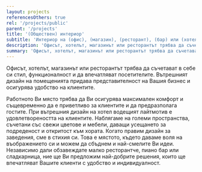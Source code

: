 ```yaml
---
layout: projects
referencesOthers: true
rel: '/projects/public'
parent: '/projects'
title: '(Обществен) интериор'
subtitle: 'Интериор на (офис), (магазин), (ресторант), (бар) или (хотел)'
description: 'Офисът, хотелът, магазинът или ресторантът трябва да съчетават в себе си стил, фунционалности и да впечатляват посетителите. Вътрешният дизайн на помещението придава представителност на Вашия бизнес и осигурява удобство на клиентите.'
summary: 'Офисът, хотелът, магазинът или ресторантът трябва да съчетават в себе си стил, функционалност и да впечатляват посетителите. Вътрешният дизайн на помещенията придава представителност на Вашия бизнес и осигурява удобство на клиентите.'
---
```

Офисът, хотелът, магазинът или ресторантът трябва да съчетават в себе си стил, функционалност и да впечатляват посетителите. Вътрешният дизайн на помещенията придава представителност на Вашия бизнес и осигурява удобство на клиентите.

Работното Ви място трябва да Ви осигурява максимален комфорт и същевременно да е приветливо за клиентите и да предразполага гостите. При вътрешния дизайн на хотел водещият лайтмотив е удовлетвореността на клиентите. Наблягаме на големи пространства, съчетани със свежи цветове и мебели, даващи усещането за подреденост и откритост към хората. Когато правим дизайн за заведения, сме в стихия си. Това е мястото, където даваме воля на въображението си и можем да сбъднем и най-смелите Ви идеи. Независимо дали обзавеждате малко ресторантче, пиано бар или сладкарница, ние ще Ви предложим най-добрите решения, които ще впечатляват Вашите клиенти с удобство и индивидуалност.


